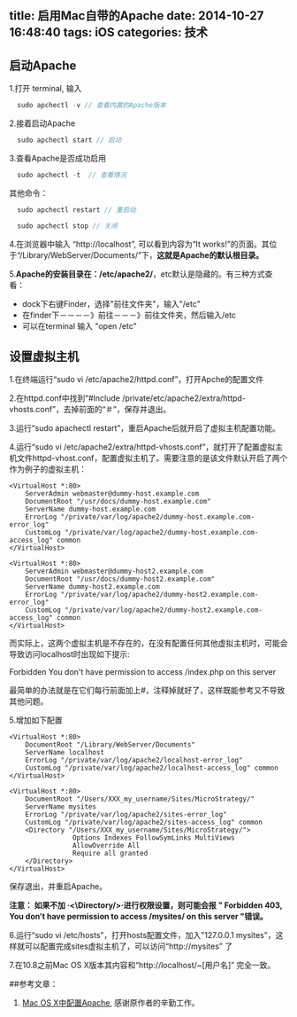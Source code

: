 title: 启用Mac自带的Apache
date: 2014-10-27 16:48:40
tags: iOS
categories: 技术
---

## 启动Apache

1.打开 terminal, 输入

```javascript
  sudo apchectl -v // 查看内置的Apache版本
```
2.接着启动Apache

```javascript
  sudo apchectl start // 启动
```
3.查看Apache是否成功启用

```javascript
  sudo apchectl -t  // 查看情况
```
 
其他命令：

```javascript
  sudo apchectl restart // 重启动

  sudo apchectl stop // 关闭
```

4.在浏览器中输入 “http://localhost”, 可以看到内容为“It works!”的页面。其位于“/Library/WebServer/Documents/”下，**这就是Apache的默认根目录。**   

5.**Apache的安装目录在：/etc/apache2/**，etc默认是隐藏的。有三种方式查看：

* dock下右键Finder，选择"前往文件夹"，输入"/etc"
* 在finder下－－－－》前往－－－》前往文件夹，然后输入/etc
* 可以在terminal 输入 "open /etc"

## 设置虚拟主机

1.在终端运行“sudo vi /etc/apache2/httpd.conf”，打开Apche的配置文件

2.在httpd.conf中找到“#Include /private/etc/apache2/extra/httpd-vhosts.conf”，去掉前面的“＃”，保存并退出。

3.运行“sudo apachectl restart”，重启Apache后就开启了虚拟主机配置功能。  

4.运行“sudo vi /etc/apache2/extra/httpd-vhosts.conf”，就打开了配置虚拟主机文件httpd-vhost.conf，配置虚拟主机了。需要注意的是该文件默认开启了两个作为例子的虚拟主机：

```
<VirtualHost *:80>
    ServerAdmin webmaster@dummy-host.example.com
    DocumentRoot "/usr/docs/dummy-host.example.com"
    ServerName dummy-host.example.com
    ErrorLog "/private/var/log/apache2/dummy-host.example.com-error_log"
    CustomLog "/private/var/log/apache2/dummy-host.example.com-access_log" common
</VirtualHost>

<VirtualHost *:80>
    ServerAdmin webmaster@dummy-host2.example.com
    DocumentRoot "/usr/docs/dummy-host2.example.com"
    ServerName dummy-host2.example.com
    ErrorLog "/private/var/log/apache2/dummy-host2.example.com-error_log"
    CustomLog "/private/var/log/apache2/dummy-host2.example.com-access_log" common
</VirtualHost> 
```

而实际上，这两个虚拟主机是不存在的，在没有配置任何其他虚拟主机时，可能会导致访问localhost时出现如下提示:  

Forbidden
You don't have permission to access /index.php on this server  

最简单的办法就是在它们每行前面加上#，注释掉就好了，这样既能参考又不导致其他问题。

5.增加如下配置
```
<VirtualHost *:80>
    DocumentRoot "/Library/WebServer/Documents"
    ServerName localhost
    ErrorLog "/private/var/log/apache2/localhost-error_log"
    CustomLog "/private/var/log/apache2/localhost-access_log" common
</VirtualHost> 

<VirtualHost *:80>
    DocumentRoot "/Users/XXX_my_username/Sites/MicroStrategy/"
    ServerName mysites
    ErrorLog "/private/var/log/apache2/sites-error_log"
    CustomLog "/private/var/log/apache2/sites-access_log" common
    <Directory "/Users/XXX_my_username/Sites/MicroStrategy/">
                Options Indexes FollowSymLinks MultiViews
                AllowOverride All
                Require all granted
    </Directory>
</VirtualHost>
```

保存退出，并重启Apache。

**注意： 如果不加 ·<\Directory/>·进行权限设置，则可能会报 " Forbidden 403, You don’t have permission to access /mysites/ on this server "错误。**

6.运行“sudo vi /etc/hosts”，打开hosts配置文件，加入"127.0.0.1 mysites"，这样就可以配置完成sites虚拟主机了，可以访问“http://mysites” 了

7.在10.8之前Mac OS X版本其内容和“http://localhost/~[用户名]” 完全一致。


##参考文章：
1. [Mac OS X中配置Apache](http://www.cnblogs.com/snandy/archive/2012/11/13/2765381.html), 感谢原作者的辛勤工作。

